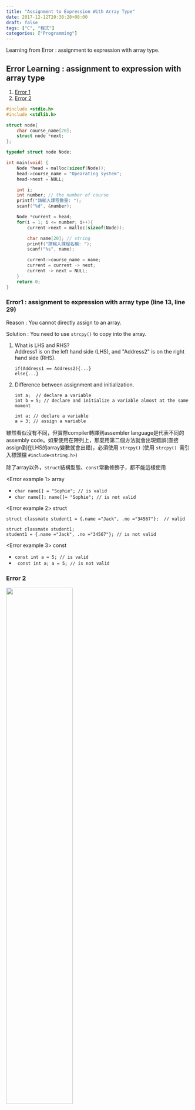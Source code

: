 ```yaml
---
title: "Assignment to Expression With Array Type"
date: 2017-12-12T20:38:28+08:00
draft: false
tags: ["C", "程式"]
categories: ["Programming"]
---
```


Learning from Error : assignment to expression with array type.

## Error Learning : assignment to expression with array type
1. [Error 1](#1)
2. [Error 2](#2)

```C
#include <stdio.h>
#include <stdlib.h>

struct node{
	char course_name[20];
	struct node *next;
};

typedef struct node Node;

int main(void) {
	Node *head = malloc(sizeof(Node));
	head->course_name = "Opearating system";
	head->next = NULL;

	int i;
	int number; // the number of course
	printf("請輸入課程數量: ");
	scanf("%d", &number);

	Node *current = head;
	for(i = 1; i <= number; i++){
		current->next = malloc(sizeof(Node));

		char name[20]; // string
		printf("請輸入課程名稱: ");
		scanf("%s", name);

		current->course_name = name;
		current = current -> next;
		current -> next = NULL;
	}
	return 0;
}
```

### <a name="1">**Error1 : assignment to expression with array type (line 13, line 29)**</a>

Reason : You cannot directly assign to an array.

Solution : You need to use ```strcpy()``` to copy into the array.

1. What is LHS and RHS?  
Address1 is on the left hand side (LHS), and "Address2" is on the right hand side (RHS).
	<Ex> 
	
	```
    if(Address1 == Address2){...}
    else{...}
	```  

2. Difference between assignment and initialization.
    <Ex1>
    ```
    int a;  // declare a variable
    int b = 5; // declare and initialize a variable almost at the same moment
    ```  
    
    <Ex2>
    
    ```
    int a; // declare a variable
    a = 3; // assign a variable
    ```  
    
雖然看似沒有不同，但實際compiler轉譯到assembler language是代表不同的assembly code。如果使用在陣列上，那麼用第二個方法就會出現錯誤(直接assign到在LHS的array變數就會出錯)，必須使用 ```strcpy()``` (使用 ```strcpy()
```需引入標頭檔 ```#include<string.h>```)

除了array以外，```struct```結構型態、```const```常數修飾子，都不能這樣使用

<Error example 1> array
 + ```char name[] = "Sophie"; // is valid```
 + ```char name[]; name[]= "Sophie"; // is not valid```

<Error example 2> struct  

```struct classmate student1 = {.name ="Jack", .no ="34567"};  // valid```
  
  
``` 
struct classmate student1;
student1 = {.name ="Jack", .no ="34567"}; // is not valid 
```

<Error example 3> const
 + ``` const int a = 5; // is valid ```
 + ``` const int a; a = 5; // is not valid```  
 

### <a name="2">Error 2</a>
<img src="https://sophiexin9636.github.io/img/input-error.jpg" width="60%" height="60%" >
  
  
 
 Solution Code:  

```C
#include <stdio.h>
#include <stdlib.h>
#include <string.h>

struct node{
	char course_name[50];
	struct node *next;
};

typedef struct node Node;

int main(void) {
	Node *head = malloc(sizeof(Node));
	// head->course_name = "CS course"; //error
	strcpy(head->course_name, "CS course");
	head->next = NULL;

	int i;
	int number; // the number of course
	printf("請輸入課程數量: ");
	scanf("%d\n", &number);
	/* 輸入值時，會按Enter(換行字元'\n')，來結束number的輸入，置入到buffer中
	 * 若沒有再輸入值當中加入'\n'，會被fgets當作輸入用，
	 * 因此在輸入course name時，會少一次輸入
	 * 所以在%d加上'\n'字元讓scanf吃掉enter('\n'換行字元)
	 */
	 
	Node *current = head;
	for(i = 1; i <= number; i++){
		current->next = malloc(sizeof(Node));

		char name[50]; // string
		printf("Please Enter Course Name %d\n: ", i);
		fgets(name, sizeof(name), stdin);

		// 1. scanf("%s", name); 不使用這種是因為打空白直接算另一個字串
		// 2. gets(name) 不使用這種是因為也有一樣的問題

		// current->course_name = name // error
		strcpy(current->course_name, name);
		current = current -> next;
		current -> next = NULL;
	}

	// print all course and clear memory
	current = head;
	Node *temp; // temporary and delete
	i = 1;
	while(current != NULL && i <= number){
	    printf("Course %d is: %s\n", i, current->course_name );
        temp = current->next;
        free(current);
        current = temp;
        i++;
	}
	head = NULL;
	return 0;
}
```  


## Reference:  
[stack overflow](https://stackoverflow.com/questions/37225244/error-assignment-to-expression-with-array-type-error-when-i-assign-a-struct-f)  
[assignment and initialization](https://stackoverflow.com/questions/16217839/is-there-a-difference-between-initializing-a-variable-and-assigning-it-a-value-i)  
